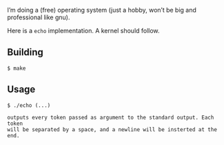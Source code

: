 I’m doing a (free) operating system (just a hobby, won’t be big and
professional like gnu).

Here is a `echo` implementation. A kernel should follow.

## Building

    $ make

## Usage

    $ ./echo (...)

    outputs every token passed as argument to the standard output. Each token
    will be separated by a space, and a newline will be insterted at the end.
